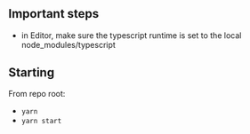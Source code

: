 #

## Important steps

- in Editor, make sure the typescript runtime is set to the local node_modules/typescript


## Starting

From repo root:
- `yarn`
- `yarn start`
